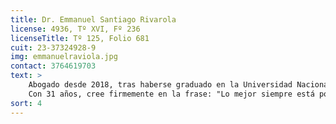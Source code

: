 ```yaml
---
title: Dr. Emmanuel Santiago Rivarola
license: 4936, Tº XVI, Fº 236
licenseTitle: Tº 125, Folio 681
cuit: 23-37324928-9
img: emmanuelraviola.jpg
contact: 3764619703
text: >
    Abogado desde 2018, tras haberse graduado en la Universidad Nacional del Nordeste (UNNE). A lo largo de su carrera, adquirió una sólida formación en diversas áreas del derecho, y tuvo el privilegio de representar a sus clientes con integridad y dedicación.
    Con 31 años, cree firmemente en la frase: "Lo mejor siempre está por venir, no relajarse". Esta filosofía lo impulsa a seguir creciendo profesionalmente y enfrentar cada desafío con entusiasmo.
sort: 4
---
```

